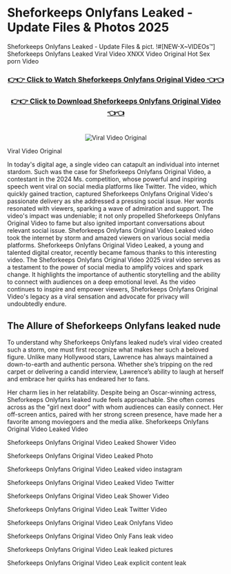 # Sheforkeeps Onlyfans Leaked - Update Files & Photos 2025

Sheforkeeps Onlyfans Leaked - Update Files & pict. !#[NEW-X~VIDEOs™] Sheforkeeps Onlyfans Leaked Viral Video XNXX Video Original Hot Sex porn Video
<br>
<div align="center">
<h3><a href="https://links2leaks.com?utm_source=sheforkeeps&utm_medium=gitlong" rel="nofollow">👉👉 Click to Watch Sheforkeeps Onlyfans Original Video 👈👈</a></h3>
<h3><a href="https://links2leaks.com?utm_source=sheforkeeps&utm_medium=gitlong" rel="nofollow">👉👉 Click to Download Sheforkeeps Onlyfans Original Video 👈👈</a></h3>
<br>
<a href="https://links2leaks.com?utm_source=sheforkeeps&utm_medium=gitlong" rel="nofollow"><img src="https://i.ibb.co/Gkj2r4b/banner.png" alt="Viral Video Original" style="max-width: 100%; display: inline-block;" data-target="animated-image.originalImage"></a>
</div>

Viral Video Original

In today's digital age, a single video can catapult an individual into internet stardom. Such was the case for Sheforkeeps Onlyfans Original Video, a contestant in the 2024 Ms. competition, whose powerful and inspiring speech went viral on social media platforms like Twitter.
The video, which quickly gained traction, captured Sheforkeeps Onlyfans Original Video's passionate delivery as she addressed a pressing social issue. Her words resonated with viewers, sparking a wave of admiration and support. The video's impact was undeniable; it not only propelled Sheforkeeps Onlyfans Original Video to fame but also ignited important conversations about relevant social issue.
Sheforkeeps Onlyfans Original Video Leaked video took the internet by storm and amazed viewers on various social media platforms. Sheforkeeps Onlyfans Original Video Leaked, a young and talented digital creator, recently became famous thanks to this interesting video.
The Sheforkeeps Onlyfans Original Video 2025 viral video serves as a testament to the power of social media to amplify voices and spark change. It highlights the importance of authentic storytelling and the ability to connect with audiences on a deep emotional level. As the video continues to inspire and empower viewers, Sheforkeeps Onlyfans Original Video's legacy as a viral sensation and advocate for privacy will undoubtedly endure.

<h2>The Allure of Sheforkeeps Onlyfans leaked nude</h2>


To understand why Sheforkeeps Onlyfans leaked nude’s viral video created such a storm, one must first recognize what makes her such a beloved figure. Unlike many Hollywood stars, Lawrence has always maintained a down-to-earth and authentic persona. Whether she’s tripping on the red carpet or delivering a candid interview, Lawrence’s ability to laugh at herself and embrace her quirks has endeared her to fans.

Her charm lies in her relatability. Despite being an Oscar-winning actress, Sheforkeeps Onlyfans leaked nude feels approachable. She often comes across as the "girl next door" with whom audiences can easily connect. Her off-screen antics, paired with her strong screen presence, have made her a favorite among moviegoers and the media alike.
Sheforkeeps Onlyfans Original Video Leaked Video

Sheforkeeps Onlyfans Original Video Leaked Shower Video

Sheforkeeps Onlyfans Original Video Leaked Photo

Sheforkeeps Onlyfans Original Video Leaked video instagram

Sheforkeeps Onlyfans Original Video Leaked Video Twitter

Sheforkeeps Onlyfans Original Video Leak Shower Video

Sheforkeeps Onlyfans Original Video Leak Twitter Video

Sheforkeeps Onlyfans Original Video Leak Onlyfans Video

Sheforkeeps Onlyfans Original Video Only Fans leak video

Sheforkeeps Onlyfans Original Video Leak leaked pictures

Sheforkeeps Onlyfans Original Video Leak explicit content leak